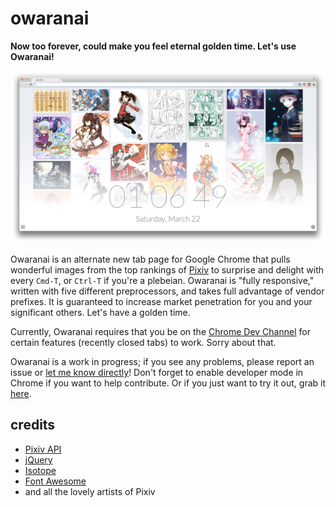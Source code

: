 owaranai
========
**Now too forever, could make you feel eternal golden time. Let's use Owaranai!**

![Kaga Kouko would be proud.](/img/sample.png?raw=true)

Owaranai is an alternate new tab page for Google Chrome that pulls wonderful
images from the top rankings of [Pixiv](http://www.pixiv.com) to surprise and
delight with every `Cmd-T`, or `Ctrl-T` if you're a plebeian. Owaranai is
"fully responsive," written with five different preprocessors, and takes full
advantage of vendor prefixes. It is guaranteed to increase market penetration
for you and your significant others. Let's have a golden time.

Currently, Owaranai requires that you be on the
[Chrome Dev Channel](http://www.chromium.org/getting-involved/dev-channel) for
certain features (recently closed tabs) to work. Sorry about that.

Owaranai is a work in progress; if you see any problems, please report an issue
or [let me know directly](https://twitter.com/shinocence)! Don't forget to
enable developer mode in Chrome if you want to help contribute. Or if you just
want to try it out, grab it [here](http://rabuko.me/files/owaranai.zip).

credits
-------
* [Pixiv API](http://ha2api.faryne.tw/pixiv_api_v2)
* [jQuery](http://jquery.com/)
* [Isotope](http://isotope.metafizzy.co/)
* [Font Awesome](http://fortawesome.github.io/Font-Awesome/)
* and all the lovely artists of Pixiv
